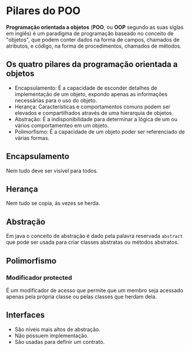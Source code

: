 # Pilares do POO

**Programação orientada a objetos** (**POO**, ou **OOP** segundo as suas siglas em inglês) é um paradigma de programação baseado no conceito de "objetos", que podem conter dados na forma de campos, chamados de atributos, e código, na forma de procedimentos, chamados de métodos.

## Os quatro pilares da programação orientada a objetos

- Encapsulamento: É a capacidade de esconder detalhes de implementação de um objeto, expondo apenas as informações necessárias para o uso do objeto.
- Herança: Características e comportamentos comuns podem ser elevados e compartilhados através de uma hierarquia de objetos.
- Abstração: É a indisponibilidade para determinar a lógica de um ou vários comportamenteo em um objeto.
- Polimorfismo: É a capacidade de um objeto poder ser referenciado de várias formas.

## Encapsulamento

Nem tudo deve ser visível para todos.

## Herança

Nem tudo se copia, ás vezes se herda.

## Abstração

Em java o conceito de abstração é dado pela palavra reservada `abstract` que pode ser usada para criar classes abstratas ou métodos abstratos.

## Polimorfismo

### Modificador protected

É um modificador de acesso que permite que um membro seja acessado apenas pela própria classe ou pelas classes que herdam dela.

## Interfaces

- São níveis mais altos de abstração.
- Não possuem implementação.
- São usadas para definir um contrato.
